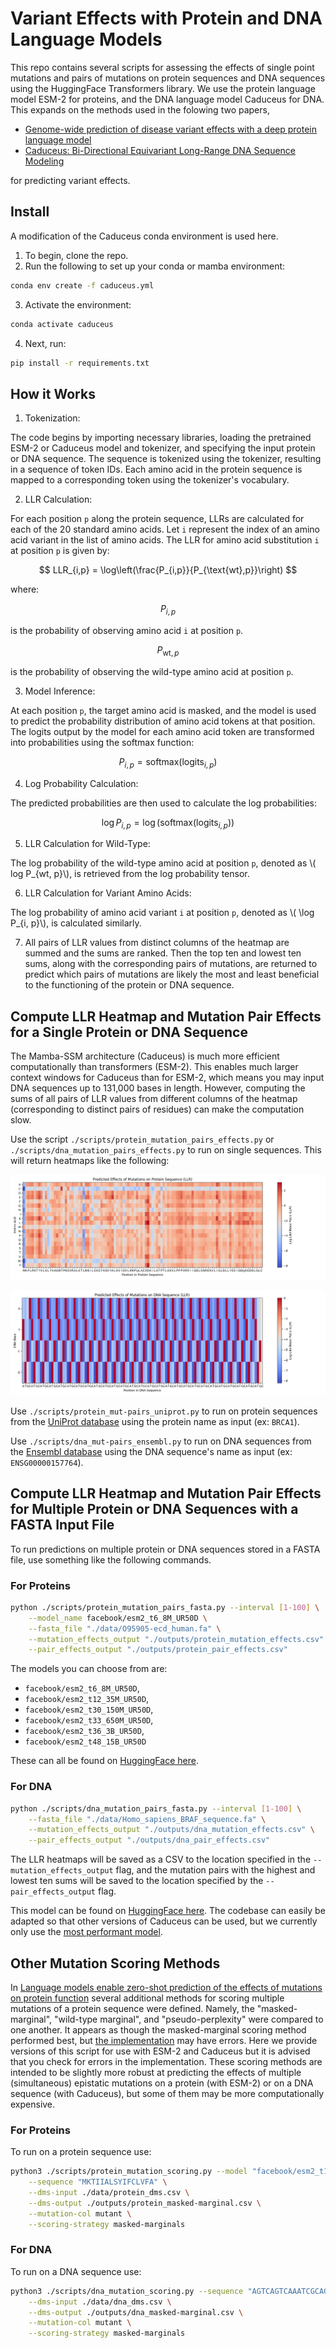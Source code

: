 # Variant Effects with Protein and DNA Language Models

This repo contains several scripts for assessing the effects of single point mutations and pairs of mutations on protein sequences and DNA sequences using the HuggingFace Transformers library. We use the protein language model ESM-2 for proteins, and the DNA language model Caduceus for DNA. This expands on the methods used in the folowing two papers,

- [Genome-wide prediction of disease variant effects with a deep protein language model](https://www.nature.com/articles/s41588-023-01465-0)
- [Caduceus: Bi-Directional Equivariant Long-Range DNA Sequence Modeling](https://arxiv.org/abs/2403.03234) 

for predicting variant effects. 

## Install

A modification of the Caduceus conda environment is used here. 

1. To begin, clone the repo. 
2. Run the following to set up your conda or mamba environment:
```bash
conda env create -f caduceus.yml
```
3. Activate the environment:
```bash
conda activate caduceus
```
4. Next, run:
```bash
pip install -r requirements.txt
```

## How it Works

1. Tokenization:

The code begins by importing necessary libraries, loading the pretrained ESM-2 or Caduceus model and tokenizer, and specifying the input protein or DNA sequence. The sequence is tokenized using the tokenizer, resulting in a sequence of token IDs. Each amino acid in the protein sequence is mapped to a corresponding token using the tokenizer's vocabulary.

2. LLR Calculation:

For each position `p` along the protein sequence, LLRs are calculated for each of the 20 standard amino acids. Let `i` represent the index of an amino acid variant in the list of amino acids. The LLR for amino acid substitution `i` at position `p` is given by:

$$ LLR_{i,p} = \log\left(\frac{P_{i,p}}{P_{\text{wt},p}}\right) $$

where:

$$ P_{i,p} $$

is the probability of observing amino acid `i` at position `p`.

$$ P_{\text{wt},p} $$

is the probability of observing the wild-type amino acid at position `p`.
 
3. Model Inference:

At each position `p`, the target amino acid is masked, and the model is used to predict the probability distribution of amino acid tokens at that position. The logits output by the model for each amino acid token are transformed into probabilities using the softmax function:

$$ P_{i,p} = \text{softmax}\left(\text{logits}_{i,p}\right) $$

4. Log Probability Calculation:

The predicted probabilities are then used to calculate the log probabilities:

$$ \log P_{i,p} = \log\left(\text{softmax}\left(\text{logits}_{i,p}\right)\right) $$

5. LLR Calculation for Wild-Type:

The log probability of the wild-type amino acid at position `p`, denoted as \\( log P_{wt, p}\\), is retrieved from the log probability tensor.

6. LLR Calculation for Variant Amino Acids:

The log probability of amino acid variant `i` at position `p`, denoted as \\( \log P_{i, p}\\), is calculated similarly.

7. All pairs of LLR values from distinct columns of the heatmap are summed and the sums are ranked. Then the top ten and lowest ten sums, along with the corresponding pairs of mutations, are returned to predict which pairs of mutations are likely the most and least beneficial to the functioning of the protein or DNA sequence. 

## Compute LLR Heatmap and Mutation Pair Effects for a Single Protein or DNA Sequence

The Mamba-SSM architecture (Caduceus) is much more efficient computationally than transformers (ESM-2). This enables much larger context windows for Caduceus than for ESM-2, which means you may input DNA sequences up to 131,000 bases in length. However, computing the sums of all pairs of LLR values from different columns of the heatmap (corresponding to distinct pairs of residues) can make the computation slow. 

Use the script `./scripts/protein_mutation_pairs_effects.py` or `./scripts/dna_mutation_pairs_effects.py` to run on single sequences. This will return heatmaps like the following:

![Protein Mutation Heatmap](./data/protein_mutation_heatmap.png)

![DNA Mutation Heatmap](./data/dna_mutation_heatmap.png)
 
Use `./scripts/protein_mut-pairs_uniprot.py` to run on protein sequences from the [UniProt database](https://www.uniprot.org/) using the protein name as input (ex: `BRCA1`).

Use `./scripts/dna_mut-pairs_ensembl.py` to run on DNA sequences from the [Ensembl database](https://useast.ensembl.org/index.html) using the DNA sequence's name as input (ex: `ENSG00000157764`). 

## Compute LLR Heatmap and Mutation Pair Effects for Multiple Protein or DNA Sequences with a FASTA Input File

To run predictions on multiple protein or DNA sequences stored in a FASTA file, use something like the following commands. 

### For Proteins

```bash
python ./scripts/protein_mutation_pairs_fasta.py --interval [1-100] \
    --model_name facebook/esm2_t6_8M_UR50D \
    --fasta_file "./data/O95905-ecd_human.fa" \
    --mutation_effects_output "./outputs/protein_mutation_effects.csv" \
    --pair_effects_output "./outputs/protein_pair_effects.csv"
```
The models you can choose from are:
- `facebook/esm2_t6_8M_UR50D`, 
- `facebook/esm2_t12_35M_UR50D`, 
- `facebook/esm2_t30_150M_UR50D`, 
- `facebook/esm2_t33_650M_UR50D`, 
- `facebook/esm2_t36_3B_UR50D`, 
- `facebook/esm2_t48_15B_UR50D`

These can all be found on [HuggingFace here](https://huggingface.co/facebook/esm2_t6_8M_UR50D). 

### For DNA

```bash
python ./scripts/dna_mutation_pairs_fasta.py --interval [1-100] \
    --fasta_file "./data/Homo_sapiens_BRAF_sequence.fa" \
    --mutation_effects_output "./outputs/dna_mutation_effects.csv" \
    --pair_effects_output "./outputs/dna_pair_effects.csv"
```

The LLR heatmaps will be saved as a CSV to the location specified in the `--mutation_effects_output` flag, and the mutation pairs with the highest and lowest ten sums will be saved to the location specified by the `--pair_effects_output` flag.

This model can be found on [HuggingFace here](https://huggingface.co/collections/kuleshov-group/caduceus-65dcb89b4f54e416ef61c350). The codebase can easily be adapted so that other versions of Caduceus can be used, but we currently only use the [most performant model](https://huggingface.co/kuleshov-group/caduceus-ps_seqlen-131k_d_model-256_n_layer-16). 

## Other Mutation Scoring Methods

In [Language models enable zero-shot prediction of the effects of mutations on protein function](https://www.biorxiv.org/content/10.1101/2021.07.09.450648v2) several additional methods for scoring multiple mutations of a protein sequence were defined. Namely, the "masked-marginal", "wild-type marginal", and "pseudo-perplexity" were compared to one another. It appears as though the masked-marginal scoring method performed best, but [the implementation](https://github.com/facebookresearch/esm/blob/main/examples/variant-prediction/predict.py) may have errors. Here we provide versions of this script for use with ESM-2 and Caduceus but it is advised that you check for errors in the implementation. These scoring methods are intended to be slightly more robust at predicting the effects of multiple (simultaneous) epistatic mutations on a protein (with ESM-2) or on a DNA sequence (with Caduceus), but some of them may be more computationally expensive. 

### For Proteins
To run on a protein sequence use:
```bash
python3 ./scripts/protein_mutation_scoring.py --model "facebook/esm2_t12_35M_UR50D" \
    --sequence "MKTIIALSYIFCLVFA" \
    --dms-input ./data/protein_dms.csv \
    --dms-output ./outputs/protein_masked-marginal.csv \
    --mutation-col mutant \
    --scoring-strategy masked-marginals
```

### For DNA
To run on a DNA sequence use:
```bash
python3 ./scripts/dna_mutation_scoring.py --sequence "AGTCAGTCAAATCGCAGCTGACTATCGATC" \
    --dms-input ./data/dna_dms.csv \
    --dms-output ./outputs/dna_masked-marginal.csv \
    --mutation-col mutant \
    --scoring-strategy masked-marginals
```